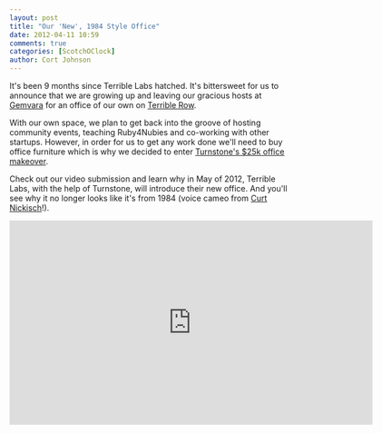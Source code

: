```yaml
---
layout: post
title: "Our 'New', 1984 Style Office"
date: 2012-04-11 10:59
comments: true
categories: [ScotchOClock]
author: Cort Johnson
---
```

It's been 9 months since Terrible Labs hatched.  It's bittersweet for us to announce that we are growing up and leaving our gracious hosts at [Gemvara]("http://gemvara.com") for an office of our own on [Terrible Row]("http://maps.google.com/maps?q=129+kingston+st+boston+ma&um=1&ie=UTF-8&hq=&hnear=0x89e37a786561b0eb:0xf6d9aa5b65ef905d,129+Kingston+St,+Boston,+MA+02111&gl=us&ei=t5iFT7TbE8nVgQe5lNS7Bw&sa=X&oi=geocode_result&ct=image&resnum=1&ved=0CCIQ8gEwAA").

With our own space, we plan to get back into the groove of hosting community events, teaching Ruby4Nubies and co-working with other startups.  However, in order for us to get any work done we'll need to buy office furniture which is why we decided to enter [Turnstone's $25k office makeover]("http://myturnstone.com/contest/").

Check out our video submission and learn why in May of 2012, Terrible Labs, with the help of Turnstone, will introduce their new office.  And you'll see why it no longer looks like it's from 1984 (voice cameo from [Curt Nickisch]("http://twitter.com/curtnickisch")!).

<iframe width="640" height="360" src="http://www.youtube.com/embed/4Pm0e-U_N2U" frameborder="0" allowfullscreen></iframe>